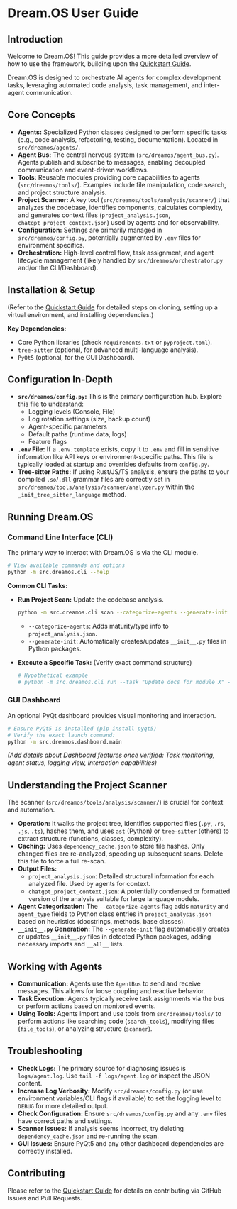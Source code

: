 # Dream.OS User Guide

## Introduction

Welcome to Dream.OS! This guide provides a more detailed overview of how to use the framework, building upon the [Quickstart Guide](./USER_ONBOARDING.md).

Dream.OS is designed to orchestrate AI agents for complex development tasks, leveraging automated code analysis, task management, and inter-agent communication.

## Core Concepts

- **Agents:** Specialized Python classes designed to perform specific tasks (e.g., code analysis, refactoring, testing, documentation). Located in `src/dreamos/agents/`.
- **Agent Bus:** The central nervous system (`src/dreamos/agent_bus.py`). Agents publish and subscribe to messages, enabling decoupled communication and event-driven workflows.
- **Tools:** Reusable modules providing core capabilities to agents (`src/dreamos/tools/`). Examples include file manipulation, code search, and project structure analysis.
- **Project Scanner:** A key tool (`src/dreamos/tools/analysis/scanner/`) that analyzes the codebase, identifies components, calculates complexity, and generates context files (`project_analysis.json`, `chatgpt_project_context.json`) used by agents and for observability.
- **Configuration:** Settings are primarily managed in `src/dreamos/config.py`, potentially augmented by `.env` files for environment specifics.
- **Orchestration:** High-level control flow, task assignment, and agent lifecycle management (likely handled by `src/dreamos/orchestrator.py` and/or the CLI/Dashboard).

## Installation & Setup

(Refer to the [Quickstart Guide](./USER_ONBOARDING.md#installation) for detailed steps on cloning, setting up a virtual environment, and installing dependencies.)

**Key Dependencies:**
- Core Python libraries (check `requirements.txt` or `pyproject.toml`).
- `tree-sitter` (optional, for advanced multi-language analysis).
- `PyQt5` (optional, for the GUI Dashboard).

## Configuration In-Depth

- **`src/dreamos/config.py`:** This is the primary configuration hub. Explore this file to understand:
    - Logging levels (Console, File)
    - Log rotation settings (size, backup count)
    - Agent-specific parameters
    - Default paths (runtime data, logs)
    - Feature flags
- **`.env` File:** If a `.env.template` exists, copy it to `.env` and fill in sensitive information like API keys or environment-specific paths. This file is typically loaded at startup and overrides defaults from `config.py`.
- **Tree-sitter Paths:** If using Rust/JS/TS analysis, ensure the paths to your compiled `.so`/`.dll` grammar files are correctly set in `src/dreamos/tools/analysis/scanner/analyzer.py` within the `_init_tree_sitter_language` method.

## Running Dream.OS

### Command Line Interface (CLI)

The primary way to interact with Dream.OS is via the CLI module.

```bash
# View available commands and options
python -m src.dreamos.cli --help
```

**Common CLI Tasks:**

- **Run Project Scan:** Update the codebase analysis.
  ```bash
  python -m src.dreamos.cli scan --categorize-agents --generate-init
  ```
  * `--categorize-agents`: Adds maturity/type info to `project_analysis.json`.
  * `--generate-init`: Automatically creates/updates `__init__.py` files in Python packages.

- **Execute a Specific Task:** (Verify exact command structure)
  ```bash
  # Hypothetical example
  # python -m src.dreamos.cli run --task "Update docs for module X" --agent DocsAgent
  ```

### GUI Dashboard

An optional PyQt dashboard provides visual monitoring and interaction.

```bash
# Ensure PyQt5 is installed (pip install pyqt5)
# Verify the exact launch command:
python -m src.dreamos.dashboard.main 
```

*(Add details about Dashboard features once verified: Task monitoring, agent status, logging view, interaction capabilities)*

## Understanding the Project Scanner

The scanner (`src/dreamos/tools/analysis/scanner/`) is crucial for context and automation.

- **Operation:** It walks the project tree, identifies supported files (`.py`, `.rs`, `.js`, `.ts`), hashes them, and uses `ast` (Python) or `tree-sitter` (others) to extract structure (functions, classes, complexity).
- **Caching:** Uses `dependency_cache.json` to store file hashes. Only changed files are re-analyzed, speeding up subsequent scans. Delete this file to force a full re-scan.
- **Output Files:**
    - `project_analysis.json`: Detailed structural information for each analyzed file. Used by agents for context.
    - `chatgpt_project_context.json`: A potentially condensed or formatted version of the analysis suitable for large language models.
- **Agent Categorization:** The `--categorize-agents` flag adds `maturity` and `agent_type` fields to Python class entries in `project_analysis.json` based on heuristics (docstrings, methods, base classes).
- **`__init__.py` Generation:** The `--generate-init` flag automatically creates or updates `__init__.py` files in detected Python packages, adding necessary imports and `__all__` lists.

## Working with Agents

- **Communication:** Agents use the `AgentBus` to send and receive messages. This allows for loose coupling and reactive behavior.
- **Task Execution:** Agents typically receive task assignments via the bus or perform actions based on monitored events.
- **Using Tools:** Agents import and use tools from `src/dreamos/tools/` to perform actions like searching code (`search_tools`), modifying files (`file_tools`), or analyzing structure (`scanner`).

## Troubleshooting

- **Check Logs:** The primary source for diagnosing issues is `logs/agent.log`. Use `tail -f logs/agent.log` or inspect the JSON content.
- **Increase Log Verbosity:** Modify `src/dreamos/config.py` (or use environment variables/CLI flags if available) to set the logging level to `DEBUG` for more detailed output.
- **Check Configuration:** Ensure `src/dreamos/config.py` and any `.env` files have correct paths and settings.
- **Scanner Issues:** If analysis seems incorrect, try deleting `dependency_cache.json` and re-running the scan.
- **GUI Issues:** Ensure PyQt5 and any other dashboard dependencies are correctly installed.

## Contributing

Please refer to the [Quickstart Guide](./USER_ONBOARDING.md#contributing--feedback) for details on contributing via GitHub Issues and Pull Requests. 